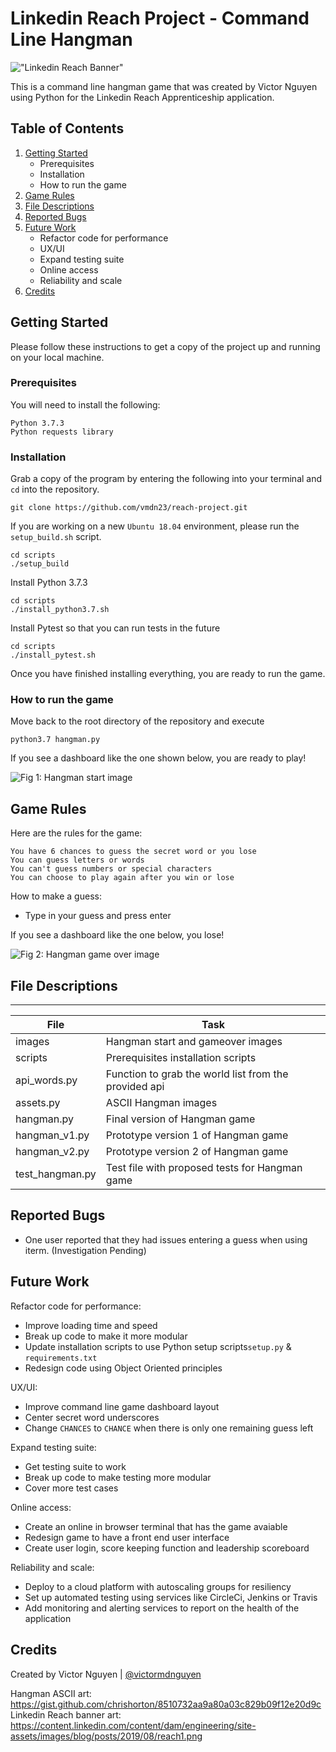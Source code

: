 # Linkedin Reach Project - Command Line Hangman


!["Linkedin Reach Banner"](https://content.linkedin.com/content/dam/engineering/site-assets/images/blog/posts/2019/08/reach1.png)

This is a command line hangman game that was created by Victor Nguyen using Python for the Linkedin Reach Apprenticeship application.


## Table of Contents


1. [Getting Started](README.md#getting-started)
    * Prerequisites
    * Installation
    * How to run the game
2. [Game Rules](README.md#game-rules)
3. [File Descriptions](README.md#file-descriptions)
4. [Reported Bugs](README.md#reported-bugs)
5. [Future Work](README.md#future-work)
    * Refactor code for performance
    * UX/UI
    * Expand testing suite
    * Online access
    * Reliability and scale
6. [Credits](README.md#credits)


## Getting Started
Please follow these instructions to get a copy of the project up and running on your local machine.


### Prerequisites
You will need to install the following:
```
Python 3.7.3
Python requests library 
```


### Installation
Grab a copy of the program by entering the following into your terminal and `cd` into the repository.
```
git clone https://github.com/vmdn23/reach-project.git
```

If you are working on a new `Ubuntu 18.04` environment, please run the `setup_build.sh` script.
```
cd scripts
./setup_build
```

Install Python 3.7.3
```
cd scripts
./install_python3.7.sh
```

Install Pytest so that you can run tests in the future
```
cd scripts
./install_pytest.sh
```

Once you have finished installing everything, you are ready to run the game.


### How to run the game
Move back to the root directory of the repository and execute
```
python3.7 hangman.py
```

If you see a dashboard like the one shown below, you are ready to play!

![Fig 1: Hangman start image](/images/hangman_start.png)


## Game Rules
Here are the rules for the game:
```
You have 6 chances to guess the secret word or you lose
You can guess letters or words 
You can't guess numbers or special characters
You can choose to play again after you win or lose
```

How to make a guess:
* Type in your guess and press enter

If you see a dashboard like the one below, you lose!

![Fig 2: Hangman game over image](/images/hangman_gameover.png)


## File Descriptions
---
File|Task
---|---
images | Hangman start and gameover images
scripts | Prerequisites installation scripts
api_words.py | Function to grab the world list from the provided api
assets.py | ASCII Hangman images
hangman.py | Final version of Hangman game
hangman_v1.py | Prototype version 1 of Hangman game
hangman_v2.py | Prototype version 2 of Hangman game
test_hangman.py | Test file with proposed tests for Hangman game


## Reported Bugs
* One user reported that they had issues entering a guess when using iterm. (Investigation Pending)


## Future Work
Refactor code for performance:
* Improve loading time and speed
* Break up code to make it more modular
* Update installation scripts to use Python setup scripts`setup.py` & `requirements.txt`
* Redesign code using Object Oriented principles

UX/UI:
* Improve command line game dashboard layout
* Center secret word underscores 
* Change `CHANCES` to `CHANCE` when there is only one remaining guess left

Expand testing suite:
* Get testing suite to work
* Break up code to make testing more modular
* Cover more test cases

Online access:
* Create an online in browser terminal that has the game avaiable
* Redesign game to have a front end user interface
* Create user login, score keeping function and leadership scoreboard

Reliability and scale:
* Deploy to a cloud platform with autoscaling groups for resiliency 
* Set up automated testing using services like CircleCi, Jenkins or Travis
* Add monitoring and alerting services to report on the health of the application


## Credits
Created by Victor Nguyen | [@victormdnguyen](https://twitter.com/victormdnguyen)

Hangman ASCII art: https://gist.github.com/chrishorton/8510732aa9a80a03c829b09f12e20d9c
Linkedin Reach banner art: https://content.linkedin.com/content/dam/engineering/site-assets/images/blog/posts/2019/08/reach1.png
